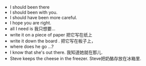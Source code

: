 * I should been there
* I should been with you.
* I should have been more careful.
* I hope you are right.
* all I need is 我只想要...
* write it on a piece of paper  把它写在纸上
* write it down the board . 把它写在板子上，
* where does he go ...?
* I know that she's out there. 我知道她就在那儿.
* Steve keeps the cheese in the freezer.  Steve把奶酪存放在冰箱里.
